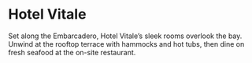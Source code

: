 # Hotel Vitale

Set along the Embarcadero, Hotel Vitale’s sleek rooms overlook the bay. Unwind at the rooftop terrace with hammocks and hot tubs, then dine on fresh seafood at the on-site restaurant.
